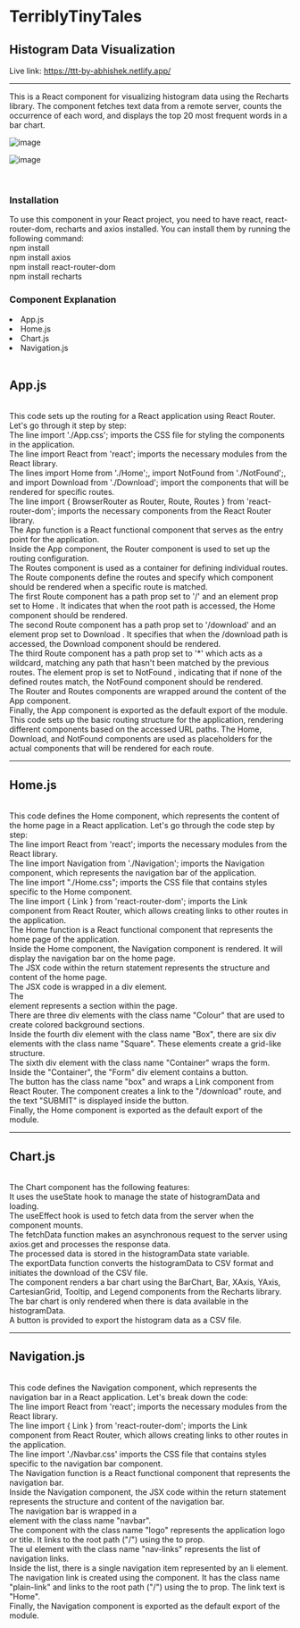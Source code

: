 <h1>TerriblyTinyTales</h1>


<h2>Histogram Data Visualization</h2>



Live link: https://ttt-by-abhishek.netlify.app/

<hr/>

This is a React component for visualizing histogram data using the Recharts library. The component fetches text data from a remote server, counts the occurrence of each word, and displays the top 20 most frequent words in a bar chart.



![image](https://github.com/AbhishekKrGhosh/terriblytinytales/assets/92973940/6e29651f-77fb-45ef-9458-8ebde3826ac2)


![image](https://github.com/AbhishekKrGhosh/terriblytinytales/assets/92973940/9bf21b84-2477-445e-b170-cc302f9dbfd3)


<br/>

<h3>Installation</h3>

To use this component in your React project, you need to have react, react-router-dom, recharts and axios installed. You can install them by running the following command:
<br/>
npm install
<br/>
npm install axios
<br/>
npm install react-router-dom
<br/>
npm install recharts
<br/>

<h3>Component Explanation </h3>
<li>App.js</li>
<li>Home.js</li>
<li>Chart.js</li>
<li>Navigation.js</li>
<br/>
<h2>App.js</h2>
<br/>
This code sets up the routing for a React application using React Router. Let's go through it step by step:
<br/>
The line import './App.css'; imports the CSS file for styling the components in the application.
<br/>
The line import React from 'react'; imports the necessary modules from the React library.
<br/>
The lines import Home from './Home';, import NotFound from './NotFound';, and import Download from './Download'; import the components that will be rendered for specific routes.
<br/>
The line import { BrowserRouter as Router, Route, Routes } from 'react-router-dom'; imports the necessary components from the React Router library.
<br/>
The App function is a React functional component that serves as the entry point for the application.
<br/>
Inside the App component, the Router component is used to set up the routing configuration.
<br/>
The Routes component is used as a container for defining individual routes.
<br/>
The Route components define the routes and specify which component should be rendered when a specific route is matched.
<br/>
The first Route component has a path prop set to '/' and an element prop set to Home . It indicates that when the root path is accessed, the Home component should be rendered.
<br/>
The second Route component has a path prop set to '/download' and an element prop set to Download . It specifies that when the /download path is accessed, the Download component should be rendered.
<br/>
The third Route component has a path prop set to '*' which acts as a wildcard, matching any path that hasn't been matched by the previous routes. The element prop is set to NotFound , indicating that if none of the defined routes match, the NotFound component should be rendered.
<br/>
The Router and Routes components are wrapped around the content of the App component.
<br/>
Finally, the App component is exported as the default export of the module.
<br/>
This code sets up the basic routing structure for the application, rendering different components based on the accessed URL paths. The Home, Download, and NotFound components are used as placeholders for the actual components that will be rendered for each route.
<hr/>
<h2>Home.js</h2>
<br/>
This code defines the Home component, which represents the content of the home page in a React application. Let's go through the code step by step:
<br/>
The line import React from 'react'; imports the necessary modules from the React library.
<br/>
The line import Navigation from './Navigation'; imports the Navigation component, which represents the navigation bar of the application.
<br/>
The line import "./Home.css"; imports the CSS file that contains styles specific to the Home component.
<br/>
The line import { Link } from 'react-router-dom'; imports the Link component from React Router, which allows creating links to other routes in the application.
<br/>
The Home function is a React functional component that represents the home page of the application.
<br/>
Inside the Home component, the Navigation component is rendered. It will display the navigation bar on the home page.
<br/>
The JSX code within the return statement represents the structure and content of the home page.
<br/>
The JSX code is wrapped in a div element.
<br/>
The <section> element represents a section within the page.
<br/>
There are three div elements with the class name "Colour" that are used to create colored background sections.
<br/>
Inside the fourth div element with the class name "Box", there are six div elements with the class name "Square". These elements create a grid-like structure.
<br/>
The sixth div element with the class name "Container" wraps the form.
<br/>
Inside the "Container", the "Form" div element contains a button.
<br/>
The button has the class name "box" and wraps a Link component from React Router. The <Link> component creates a link to the "/download" route, and the text "SUBMIT" is displayed inside the button.
<br/>
Finally, the Home component is exported as the default export of the module.
<hr/>
  <h2>Chart.js</h2>
  <br/>
The Chart component has the following features:
<br/>
It uses the useState hook to manage the state of histogramData and loading.
 <br/> 
The useEffect hook is used to fetch data from the server when the component mounts.
  <br/>
The fetchData function makes an asynchronous request to the server using axios.get and processes the response data.
  <br/>
The processed data is stored in the histogramData state variable.
  <br/>
The exportData function converts the histogramData to CSV format and initiates the download of the CSV file.
  <br/>
The component renders a bar chart using the BarChart, Bar, XAxis, YAxis, CartesianGrid, Tooltip, and Legend components from the Recharts library.
  <br/>
The bar chart is only rendered when there is data available in the histogramData.
  <br/>
A button is provided to export the histogram data as a CSV file.
  <hr/>
  <h2>Navigation.js</h2>
  <br/>
  This code defines the Navigation component, which represents the navigation bar in a React application. Let's break down the code:
<br/>
The line import React from 'react'; imports the necessary modules from the React library.
<br/>
The line import { Link } from 'react-router-dom'; imports the Link component from React Router, which allows creating links to other routes in the application.
<br/>
The line import './Navbar.css' imports the CSS file that contains styles specific to the navigation bar component.
<br/>
The Navigation function is a React functional component that represents the navigation bar.
<br/>
Inside the Navigation component, the JSX code within the return statement represents the structure and content of the navigation bar.
<br/>
The navigation bar is wrapped in a <nav> element with the class name "navbar".
<br/>
The <Link> component with the class name "logo" represents the application logo or title. It links to the root path ("/") using the to prop.
<br/>
The  ul  element with the class name "nav-links" represents the list of navigation links.
<br/>
Inside the list, there is a single navigation item represented by an li element.
<br/>
The navigation link is created using the <Link> component. It has the class name "plain-link" and links to the root path ("/") using the to prop. The link text is "Home".
<br/>
Finally, the Navigation component is exported as the default export of the module.
<br/>
